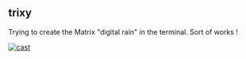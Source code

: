 ## trixy

Trying to create the Matrix "digital rain" in the terminal. Sort of works !

[![cast](https://asciinema.org/a/uYHysMbXWd54nH77kYrs8igE3.png)](https://asciinema.org/a/uYHysMbXWd54nH77kYrs8igE3)
